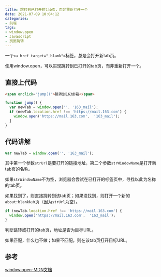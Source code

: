 ```yaml
---
title: 跳转到已打开的tab页，而非重新打开一个
date: 2021-07-09 10:04:12
categories:
- 前端
tags:
- window.open
- Javascript
- 页面跳转
---
```


一个`<a href target="_blank">`标签，总是会打开新tab页。

使用window.open，可以实现跳转到已打开的tab页，而非重新打开一个。

<!-- more -->

## 直接上代码

``` html HTML
<span onclick="jump()">跳转到163邮箱</span>
```

``` js JS
function jump() {
  var newTab = window.open('', '163_mail');
  if (newTab.location.href !== 'https://mail.163.com') {
    window.open('https://mail.163.com',  '163_mail');
  }
}
```

## 代码讲解

``` js
var newTab = window.open('', '163_mail');
```

其中第一个参数`strUrl`是要打开的链接地址，第二个参数`strWindowName`是打开新tab页的名称。

如果`strWindowName`不为空，浏览器会尝试在已打开的标签页中，寻找以此为名称的tab页。

如果找到了，则直接跳转到该tab页；如果没找到，则打开一个新的`about:blank`tab页（因为`strUrl`为空）。

``` js
if (newTab.location.href !== 'https://mail.163.com') {
  window.open('https://mail.163.com',  '163_mail');
}
```

判断跳转或打开的tab页，地址是否为目标URL。

如果匹配，什么也不做；如果不匹配，则在该tab页打开目标URL。

## 参考

[window.open-MDN文档](https://developer.mozilla.org/zh-CN/docs/Web/API/Window/open)
